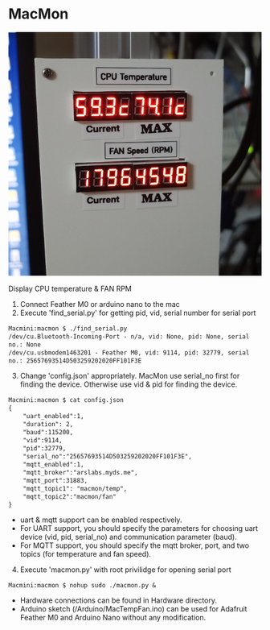 # MacMon

![MacMon](/imgs/MacMon.jpg)

Display CPU temperature &amp; FAN RPM

1. Connect Feather M0 or arduino nano to the mac
2. Execute 'find_serial.py' for getting pid, vid, serial number for serial port
```
Macmini:macmon $ ./find_serial.py
/dev/cu.Bluetooth-Incoming-Port - n/a, vid: None, pid: None, serial no.: None
/dev/cu.usbmodem1463201 - Feather M0, vid: 9114, pid: 32779, serial no.: 25657693514D503259202020FF101F3E
```
3. Change 'config.json' appropriately. MacMon use serial_no first for finding the device. Otherwise use vid & pid for finding the device.
```
Macmini:macmon $ cat config.json
{
	"uart_enabled":1,
	"duration": 2,
	"baud":115200,
	"vid":9114,
	"pid":32779,
	"serial_no":"25657693514D503259202020FF101F3E",
	"mqtt_enabled":1,
	"mqtt_broker":"arslabs.myds.me",
	"mqtt_port":31883,
	"mqtt_topic1": "macmon/temp",
	"mqtt_topic2":"macmon/fan"
}
```
* uart & mqtt support can be enabled respectively.
* For UART support, you should specify the parameters for choosing uart device (vid, pid, serial_no) and communication parameter (baud).
* For MQTT support, you should specify the mqtt broker, port, and two topics (for temperature and fan speed).
4. Execute 'macmon.py' with root privilidge for opening serial port
```
Macmini:macmon $ nohup sudo ./macmon.py &
```

* Hardware connections can be found in Hardware directory.
* Arduino sketch (/Arduino/MacTempFan.ino) can be used for Adafruit Feather M0 and Arduino Nano without any modification.

